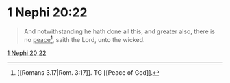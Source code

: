 # 1 Nephi 20:22

> And notwithstanding he hath done all this, and greater also, there is no <u>peace</u>[^a], saith the Lord, unto the wicked.

[1 Nephi 20:22](https://www.churchofjesuschrist.org/study/scriptures/bofm/1-ne/20?lang=eng&id=p22#p22)


[^a]: [[Romans 3.17|Rom. 3:17]]. TG [[Peace of God]].
